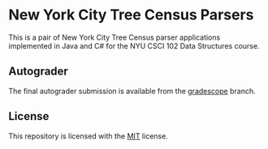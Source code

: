 # New York City Tree Census Parsers
This is a pair of New York City Tree Census parser applications implemented in Java and C# for the NYU CSCI 102 Data Structures course.
## Autograder
The final autograder submission is available from the [gradescope](https://github.com/ishanpranav/tree-census/tree/gradescope) branch.
## License
This repository is licensed with the [MIT](LICENSE.txt) license.
